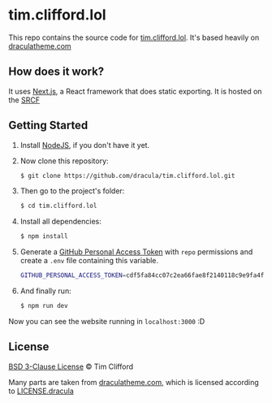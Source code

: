 # tim.clifford.lol

This repo contains the source code for
[tim.clifford.lol](https://tim.clifford.lol). It's based heavily on
[draculatheme.com](https://draculatheme.com)

## How does it work?

It uses [Next.js](https://nextjs.org/), a React framework that does static
exporting. It is hosted on the [SRCF](https://srcf.net)

## Getting Started

1. Install [NodeJS](http://nodejs.org/download/), if you don't have it yet.

2. Now clone this repository:

    ```sh
    $ git clone https://github.com/dracula/tim.clifford.lol.git
    ```

3. Then go to the project's folder:

    ```sh
    $ cd tim.clifford.lol
    ```

4. Install all dependencies:

    ```sh
    $ npm install
    ```

5. Generate a [GitHub Personal Access Token](https://help.github.com/en/enterprise/2.17/user/authenticating-to-github/creating-a-personal-access-token-for-the-command-line) with `repo` permissions and create a `.env` file containing this variable.

    ```sh
    GITHUB_PERSONAL_ACCESS_TOKEN=cdf5fa84cc07c2ea66fae8f2140118c9e9fa4f55
    ```

6. And finally run:

    ```sh
    $ npm run dev
    ```

Now you can see the website running in `localhost:3000` :D

## License

[BSD 3-Clause License](./LICENSE) © Tim Clifford

Many parts are taken from [draculatheme.com](https://draculatheme.com), which
is licensed according to [LICENSE.dracula](./LICENSE.dracula)
